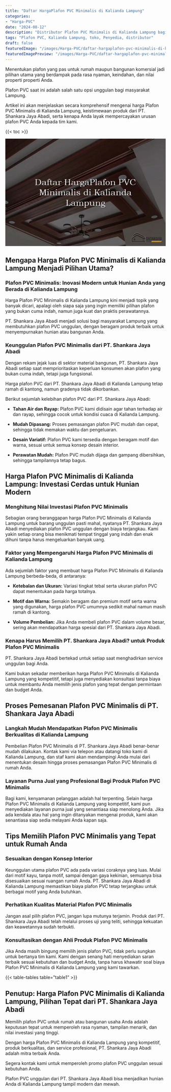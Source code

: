 ```yaml
---
title: "Daftar HargaPlafon PVC Minimalis di Kalianda Lampung"
categories:
- "Harga-PVC"
date: "2024-08-12"
description: "Distributor Plafon PVC Minimalis di Kalianda Lampung bagi rumah, kantor, serta ritel. Panel unggulan, beragam motif, pilihan warna modern, dengan layanan instalasi dikerjakan oleh tim ahli dan garansi resmi!|Layanan distribusi Plafon PVC Minimalis di Kalianda Lampung bagi kebutuhan rumah, perkantoran, maupun gerai, dengan produk terbaik dan pemasangan oleh teknisi ahli serta kepastian resmi.|Pilihan Plafon PVC Minimalis di Kalianda Lampung yang terbukti bagi rumah, office, serta gerai, dengan produk terbaik dan pemasangan dikerjakan oleh tenaga ahli ahli serta garansi resmi.|Distribusi Plafon PVC Minimalis di Kalianda Lampung bagi tempat tinggal, office, dan ritel, beserta material unggulan dan penempatan dikerjakan oleh tim ahli, dilengkapi beserta garansi resmi.}"
tags: "Plafon PVC, Kalianda Lampung, toko, Penyedia, distributor"
draft: false
featuredImage: "/images/Harga-PVC/daftar-hargaplafon-pvc-minimalis-di-kalianda-lampung.png"
featuredImagePreview: "/images/Harga-PVC/daftar-hargaplafon-pvc-minimalis-di-kalianda-lampung.png"
---
```


Menentukan plafon yang pas untuk rumah maupun bangunan komersial jadi pilihan utama yang berdampak pada rasa nyaman, keindahan, dan nilai properti properti Anda.

Plafon PVC saat ini adalah salah satu opsi unggulan bagi masyarakat Lampung.

Artikel ini akan menjelaskan secara komprehensif mengenai harga Plafon PVC Minimalis di Kalianda Lampung, keistimewaan produk dari PT. Shankara Jaya Abadi, serta kenapa Anda layak mempercayakan urusan plafon PVC Anda kepada tim kami.

{{< toc >}}

![Daftar HargaPlafon PVC Minimalis di Kalianda Lampung](/images/Harga-PVC/Daftar-HargaPlafon-PVC-Minimalis-di-Kalianda-Lampung.png)

## Mengapa Harga Plafon PVC Minimalis di Kalianda Lampung Menjadi Pilihan Utama?

### Plafon PVC Minimalis: Inovasi Modern untuk Hunian Anda yang Berada di Kalianda Lampung

Harga Plafon PVC Minimalis di Kalianda Lampung kini menjadi topik yang banyak dicari, apalagi oleh siapa saja yang ingin memiliki pilihan plafon yang bukan cuma indah, namun juga kuat dan praktis perawatannya.

PT. Shankara Jaya Abadi menjadi solusi bagi masyarakat Lampung yang membutuhkan plafon PVC unggulan, dengan beragam produk terbaik untuk menyempurnakan hunian atau bangunan Anda.

### Keunggulan Plafon PVC Minimalis dari PT. Shankara Jaya Abadi

Dengan rekam jejak luas di sektor material bangunan, PT. Shankara Jaya Abadi setiap saat memprioritaskan keperluan konsumen akan plafon yang bukan cuma indah, tetapi juga fungsional.

Harga plafon PVC dari PT. Shankara Jaya Abadi di Kalianda Lampung tetap ramah di kantong, namun gradenya tidak dikorbankan.

Berikut sejumlah kelebihan plafon PVC dari PT. Shankara Jaya Abadi:

- **Tahan Air dan Rayap:** Plafon PVC kami didisain agar tahan terhadap air dan rayap, sehingga cocok untuk kondisi cuaca di Kalianda Lampung.

- **Mudah Dipasang:** Proses pemasangan plafon PVC mudah dan cepat, sehingga tidak memakan waktu dan pengeluaran.

- **Desain Variatif:** Plafon PVC kami tersedia dengan beragam motif dan warna, sesuai untuk semua konsep desain interior.

- **Perawatan Mudah:** Plafon PVC mudah dijaga dan gampang dibersihkan, sehingga tampilannya tetap bagus.

## Harga Plafon PVC Minimalis di Kalianda Lampung: Investasi Cerdas untuk Hunian Modern

### Menghitung Nilai Investasi Plafon PVC Minimalis

Sebagian orang beranggapan harga Plafon PVC Minimalis di Kalianda Lampung untuk barang unggulan pasti mahal, nyatanya PT. Shankara Jaya Abadi menyediakan plafon PVC unggulan dengan biaya terjangkau. Kami yakin setiap orang bisa menikmati tempat tinggal yang indah dan enak dihuni tanpa harus mengeluarkan banyak uang.

### Faktor yang Mempengaruhi Harga Plafon PVC Minimalis di Kalianda Lampung

Ada sejumlah faktor yang membuat harga Plafon PVC Minimalis di Kalianda Lampung berbeda-beda, di antaranya:

- **Ketebalan dan Ukuran:** Variasi tingkat tebal serta ukuran plafon PVC dapat menentukan pada harga totalnya.

- **Motif dan Warna:** Semakin beragam dan premium motif serta warna yang digunakan, harga plafon PVC umumnya sedikit mahal namun masih ramah di kantong.

- **Volume Pembelian:** Jika Anda membeli plafon PVC dalam volume besar, sering akan mendapatkan harga spesial dari PT. Shankara Jaya Abadi.

### Kenapa Harus Memilih PT. Shankara Jaya Abadi? untuk Produk Plafon PVC Minimalis

PT. Shankara Jaya Abadi bertekad untuk setiap saat menghadirkan service unggulan bagi Anda.

Kami bukan sekadar memberikan harga Plafon PVC Minimalis di Kalianda Lampung yang kompetitif, tetapi juga menyediakan konsultasi tanpa biaya untuk membantu Anda memilih jenis plafon yang tepat dengan permintaan dan budget Anda.

## Proses Pemesanan Plafon PVC Minimalis di PT. Shankara Jaya Abadi

### Langkah Mudah Mendapatkan Plafon PVC Minimalis Berkualitas di Kalianda Lampung

Pembelian Plafon PVC Minimalis di PT. Shankara Jaya Abadi benar-benar mudah dilakukan. Kontak kami via telepon atau datangi toko kami di Kalianda Lampung, dan staf kami akan mendampingi Anda mulai dari menentukan desain hingga proses pemasangan Plafon PVC Minimalis di rumah Anda.

### Layanan Purna Jual yang Profesional Bagi Produk Plafon PVC Minimalis

Bagi kami, kenyamanan pelanggan adalah hal terpenting. Selain harga Plafon PVC Minimalis di Kalianda Lampung yang kompetitif, kami pun menyediakan layanan purna jual yang senantiasa siap menolong Anda. Jika ada kendala atau hal yang ingin ditanyakan mengenai produk, kami akan senantiasa siap sedia melayani Anda kapan saja.

## Tips Memilih Plafon PVC Minimalis yang Tepat untuk Rumah Anda

### Sesuaikan dengan Konsep Interior

Keunggulan utama plafon PVC ada pada variasi coraknya yang luas. Mulai dari motif kayu, tanpa motif, sampai dengan gaya kekinian, semuanya bisa disesuaikan sesuai ruangan rumah Anda. PT. Shankara Jaya Abadi di Kalianda Lampung memastikan biaya plafon PVC tetap terjangkau untuk berbagai motif yang Anda butuhkan.

### Perhatikan Kualitas Material Plafon PVC Minimalis

Jangan asal pilih plafon PVC, jangan lupa mutunya terjamin. Produk dari PT. Shankara Jaya Abadi telah melalui proses uji yang teliti, sehingga kekuatan dan keawetannya sudah terbukti.

### Konsultasikan dengan Ahli Produk Plafon PVC Minimalis

Jika Anda masih bingung memilih jenis plafon PVC, tidak perlu sungkan untuk bertanya tim kami. Kami dengan senang hati menyediakan saran terbaik sesuai kebutuhan dan budget Anda, tanpa harus khawatir soal biaya Plafon PVC Minimalis di Kalianda Lampung yang kami tawarkan.

{{< table-tables table="table1" >}}

## Penutup: Harga Plafon PVC Minimalis di Kalianda Lampung, Pilihan Tepat dari PT. Shankara Jaya Abadi

Memilih plafon PVC untuk rumah atau bangunan usaha Anda adalah keputusan tepat untuk memperoleh rasa nyaman, tampilan menarik, dan nilai investasi yang tinggi.

Dengan harga Plafon PVC Minimalis di Kalianda Lampung yang kompetitif, produk berkualitas, dan service profesional, PT. Shankara Jaya Abadi adalah mitra terbaik Anda.

Segera kontak kami untuk memperoleh promo plafon PVC unggulan sesuai kebutuhan Anda.

Plafon PVC unggulan dari PT. Shankara Jaya Abadi bisa menjadikan hunian Anda di Kalianda Lampung tampil modern dan mewah.
